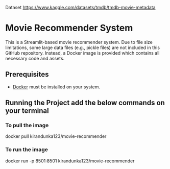 Dataset 
https://www.kaggle.com/datasets/tmdb/tmdb-movie-metadata

# Movie Recommender System

This is a Streamlit-based movie recommender system. Due to file size limitations, some large data files (e.g., pickle files) are not included in this GitHub repository. Instead, a Docker image is provided which contains all necessary code and assets.

## Prerequisites

- [Docker](https://docs.docker.com/get-docker/) must be installed on your system.

## Running the Project add the below commands on your  terminal
### To pull the image 
docker pull kirandunka123/movie-recommender
### To run the image
docker run -p 8501:8501 kirandunka123/movie-recommender


